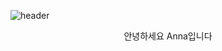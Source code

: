 ![header](https://capsule-render.vercel.app/api?type=rounded&color=gradient&text=%20Anna%20&height=300&fontSize=100&textBg=true)
<div align=center>
  안녕하세요 Anna입니다
</div>
